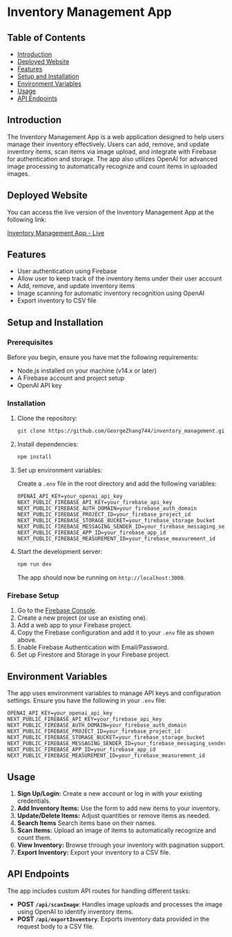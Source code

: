 # Inventory Management App

## Table of Contents

- [Introduction](#introduction)
- [Deployed Website](#deployed-website)
- [Features](#features)
- [Setup and Installation](#setup-and-installation)
- [Environment Variables](#environment-variables)
- [Usage](#usage)
- [API Endpoints](#api-endpoints)

## Introduction

The Inventory Management App is a web application designed to help users manage their inventory effectively. Users can add, remove, and update inventory items, scan items via image upload, and integrate with Firebase for authentication and storage. The app also utilizes OpenAI for advanced image processing to automatically recognize and count items in uploaded images.

## Deployed Website

You can access the live version of the Inventory Management App at the following link:

[Inventory Management App - Live](https://inventory-management-kappa-wheat.vercel.app/)

## Features

- User authentication using Firebase
- Allow user to keep track of the inventory items under their user account
- Add, remove, and update inventory items
- Image scanning for automatic inventory recognition using OpenAI
- Export inventory to CSV file

## Setup and Installation

### Prerequisites

Before you begin, ensure you have met the following requirements:

- Node.js installed on your machine (v14.x or later)
- A Firebase account and project setup
- OpenAI API key

### Installation

1. Clone the repository:

   ```bash
   git clone https://github.com/GeorgeZhang744/inventory_management.git
   ```

2. Install dependencies:

   ```bash
   npm install
   ```

3. Set up environment variables:

   Create a `.env` file in the root directory and add the following variables:

   ```env
   OPENAI_API_KEY=your_openai_api_key
   NEXT_PUBLIC_FIREBASE_API_KEY=your_firebase_api_key
   NEXT_PUBLIC_FIREBASE_AUTH_DOMAIN=your_firebase_auth_domain
   NEXT_PUBLIC_FIREBASE_PROJECT_ID=your_firebase_project_id
   NEXT_PUBLIC_FIREBASE_STORAGE_BUCKET=your_firebase_storage_bucket
   NEXT_PUBLIC_FIREBASE_MESSAGING_SENDER_ID=your_firebase_messaging_sender_id
   NEXT_PUBLIC_FIREBASE_APP_ID=your_firebase_app_id
   NEXT_PUBLIC_FIREBASE_MEASUREMENT_ID=your_firebase_measurement_id
   ```

4. Start the development server:

   ```bash
   npm run dev
   ```

   The app should now be running on `http://localhost:3000`.

### Firebase Setup

1. Go to the [Firebase Console](https://console.firebase.google.com/).
2. Create a new project (or use an existing one).
3. Add a web app to your Firebase project.
4. Copy the Firebase configuration and add it to your `.env` file as shown above.
5. Enable Firebase Authentication with Email/Password.
6. Set up Firestore and Storage in your Firebase project.

## Environment Variables

The app uses environment variables to manage API keys and configuration settings. Ensure you have the following in your `.env` file:

```env
OPENAI_API_KEY=your_openai_api_key
NEXT_PUBLIC_FIREBASE_API_KEY=your_firebase_api_key
NEXT_PUBLIC_FIREBASE_AUTH_DOMAIN=your_firebase_auth_domain
NEXT_PUBLIC_FIREBASE_PROJECT_ID=your_firebase_project_id
NEXT_PUBLIC_FIREBASE_STORAGE_BUCKET=your_firebase_storage_bucket
NEXT_PUBLIC_FIREBASE_MESSAGING_SENDER_ID=your_firebase_messaging_sender_id
NEXT_PUBLIC_FIREBASE_APP_ID=your_firebase_app_id
NEXT_PUBLIC_FIREBASE_MEASUREMENT_ID=your_firebase_measurement_id
```

## Usage

1. **Sign Up/Login:** Create a new account or log in with your existing credentials.
2. **Add Inventory Items:** Use the form to add new items to your inventory.
3. **Update/Delete Items:** Adjust quantities or remove items as needed.
4. **Search Items** Search items base on their names.
5. **Scan Items:** Upload an image of items to automatically recognize and count them.
6. **View Inventory:** Browse through your inventory with pagination support.
7. **Export Inventory:** Export your inventory to a CSV file.

## API Endpoints

The app includes custom API routes for handling different tasks:

- **POST `/api/scanImage`**: Handles image uploads and processes the image using OpenAI to identify inventory items.
- **POST `/api/exportInventory`**: Exports inventory data provided in the request body to a CSV file.
